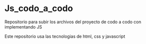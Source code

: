 # Js_codo_a_codo
Repositorio para subir los archivos del proyecto de codo a codo con implementando JS

Este repositorio usa las tecnologias de html, css y javascript